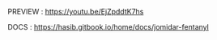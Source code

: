 
PREVIEW  : https://youtu.be/EjZpddtK7hs

DOCS     : https://hasib.gitbook.io/home/docs/jomidar-fentanyl